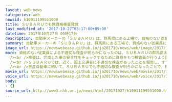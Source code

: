 ```yaml
---
layout: web_news
categories: web
newsid: k10011199551000
title: ＳＵＢＡＲＵでも無資格検査発覚
last_modified_at: '2017-10-27T05:17:00+09:00'
datetime: 2017年10月27日 05時17分
description: 自動車メーカーの「ＳＵＢＡＲＵ」は、群馬県にある工場で、資格のない従業員に車の出荷前の検査をさせていたことがわかりました。日産自動車に続いて、ＳＵＢＡＲＵでも不適切な検査が明らかになったことで、日本の自動車メーカーの品質管理が問われることになりそうです。
summary: 自動車メーカーの「ＳＵＢＡＲＵ」は、群馬県にある工場で、資格のない従業員に車の出荷前の検査をさせていたことがわかりました。日産自動車に続いて、ＳＵＢＡＲＵでも不適切な検査が明らかになったことで、日本の自動車メーカーの品質管理が問われることになりそうです。
image_url: https://newswebeasy.github.io/ja201710/news/web/image/2017/10/27/K10011199551_1710270504_1710270508_01_03.jpg
more: 資格のない従業員による不適切な検査が明らかになったのは、ＳＵＢＡＲＵの群馬県太田市の工場、「群馬製作所」です。<br /><br />関係者によりますと検査の資格を取るため研修中の従業員が、車の出荷前の検査を行っていたことが、ＳＵＢＡＲＵの社内調査で明らかになったということです。<br
  /><br />検査は、完成した車の安全性をチェックするために資格をもつ検査員が行うよう国がメーカー側に義務づけています。<br /><br />しかし日産自動車で国内に６つあるすべての工場で、資格のない従業員が検査していたことが明らかになり国土交通省は、国内の自動車メーカーに対し、同じような不適切な検査が行われていないか調査するよう求めていました。<br
  /><br />ＳＵＢＡＲＵでは、近く、国土交通省に不適切な検査があったことを報告し、すでに販売された車の検査をやり直すためにリコールが必要かどうか、判断することにしています。<br
  /><br />日産自動車に続いて、ＳＵＢＡＲＵでも不適切な検査が明らかになったことで、日本の自動車メーカーの品質管理が問われることになりそうです。
movie_url: https://newswebeasy.github.io/ja201710/news/web/movie/2017/10/27/k10011199551_201710270504_201710270508.mp4
voice_url: https://newswebeasy.github.io/ja201710/news/web/voice/2017/10/27/k10011199551_201710270504_201710270508.mp3
body:
- {}
source_url: http://www3.nhk.or.jp/news/html/20171027/k10011199551000.html
...
```

